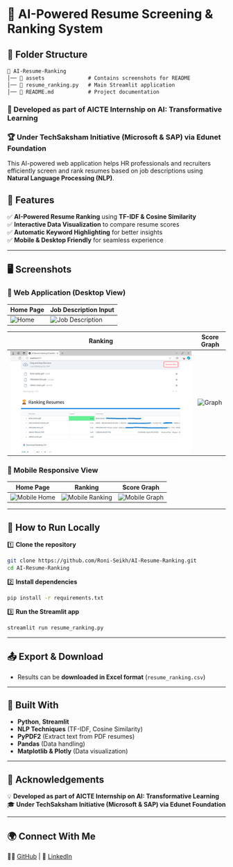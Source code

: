 # 📄 AI-Powered Resume Screening & Ranking System

## 📁 Folder Structure
```
📂 AI-Resume-Ranking
│── 📂 assets              # Contains screenshots for README
│── 📜 resume_ranking.py   # Main Streamlit application
│── 📜 README.md           # Project documentation
```

### 🚀 Developed as part of AICTE Internship on AI: Transformative Learning  
### 🏆 Under TechSaksham Initiative (Microsoft & SAP) via Edunet Foundation  

This AI-powered web application helps HR professionals and recruiters efficiently screen and rank resumes based on job descriptions using **Natural Language Processing (NLP)**.

## 🌟 Features
✅ **AI-Powered Resume Ranking** using **TF-IDF & Cosine Similarity**  
✅ **Interactive Data Visualization** to compare resume scores  
✅ **Automatic Keyword Highlighting** for better insights  
✅ **Mobile & Desktop Friendly** for seamless experience  

---

## 🖥️ Screenshots

### 🔹 Web Application (Desktop View)
| Home Page | Job Description Input |
|-----------|----------------------|
| ![Home](assets/home.png) | ![Job Description](assets/job_description.png) |

| Ranking | Score Graph |
|---------|-----------|
| ![Ranking](assets/ranking.png) | ![Graph](assets/graph_chart.png) |

### 📱 Mobile Responsive View
| Home Page | Ranking | Score Graph |
|-----------|---------|-------------|
| ![Mobile Home](assets/mobile_home.png) | ![Mobile Ranking](assets/mobile_ranking.png) | ![Mobile Graph](assets/mobile_graph.png) |

---

## 📂 How to Run Locally
1️⃣ **Clone the repository**  
```bash
git clone https://github.com/Roni-Seikh/AI-Resume-Ranking.git
cd AI-Resume-Ranking
```

2️⃣ **Install dependencies**  
```bash
pip install -r requirements.txt
```

3️⃣ **Run the Streamlit app**  
```bash
streamlit run resume_ranking.py
```

---

## 📤 Export & Download
- Results can be **downloaded in Excel format** (`resume_ranking.csv`)

---

## 🔧 Built With
- **Python**, **Streamlit**
- **NLP Techniques** (TF-IDF, Cosine Similarity)
- **PyPDF2** (Extract text from PDF resumes)
- **Pandas** (Data handling)
- **Matplotlib & Plotly** (Data visualization)

---

## 🤝 Acknowledgements
💡 **Developed as part of AICTE Internship on AI: Transformative Learning**  
🎓 **Under TechSaksham Initiative (Microsoft & SAP) via Edunet Foundation**

---

## 🌍 Connect With Me  
👨‍💻 [GitHub](https://github.com/Roni-Seikh) | 💼 [LinkedIn](https://in.linkedin.com/in/roniseikh)
 
```
